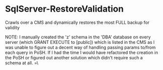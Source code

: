 # SqlServer-RestoreValidation
Crawls over a CMS and dynamically restores the most FULL backup for validity

NOTE: I manually created the 'z' schema in the 'DBA' database on every server (which GRANT EXECUTE to [public]) which is listed in the CMS as I was unable to figure out a decent way of handling passing params to/from each query in PoSH. If I had the time I would have refactored the creation in the PoSH or figured out another solution which didn't require such a schema at all. =\
